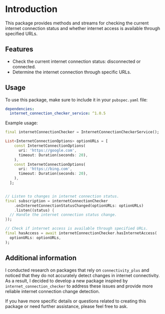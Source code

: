 <!--
This README describes the package. If you publish this package to pub.dev,
this README's contents appear on the landing page for your package.

For information about how to write a good package README, see the guide for
[writing package pages](https://dart.dev/guides/libraries/writing-package-pages).

For general information about developing packages, see the Dart guide for
[creating packages](https://dart.dev/guides/libraries/create-library-packages)
and the Flutter guide for
[developing packages and plugins](https://flutter.dev/developing-packages).
-->

# **Introduction**

This package provides methods and streams for checking the current
internet connection status and whether internet access is available
through specified URLs.

## **Features**

- Check the current internet connection status: disconnected or connected.
- Determine the internet connection through specific URLs.

## **Usage**

To use this package, make sure to include it in your `pubspec.yaml` file:

```yaml
dependencies:
  internet_connection_checker_service: ^1.0.5
```

Example usage:

```dart
final internetConnectionChecker = InternetConnectionCheckerService();

List<InternetConnectionOptions> optionURLs = [
    const InternetConnectionOptions(
      uri: 'https://google.com',
      timeout: Duration(seconds: 20),
    ),
    const InternetConnectionOptions(
      uri: 'https://bing.com',
      timeout: Duration(seconds: 20),
    ),
  ];


// Listen to changes in internet connection status.
final subscription = internetConnectionChecker
    .onInternetConnectionStatusChanged(optionURLs: optionURLs)
    .listen((status) {
  // Handle the internet connection status change.
});

// Check if internet access is available through specified URLs.
final hasAccess = await internetConnectionChecker.hasInternetAccess(
  optionURLs: optionURLs,
);
```

## **Additional information**

I conducted research on packages that rely on `connectivity_plus` and noticed that they do not accurately detect changes in internet connectivity. As a result, I decided to develop a new package inspired by `internet_connection_checker` to address these issues and provide more reliable internet connection change detection.

If you have more specific details or questions related to creating this package or need further assistance, please feel free to ask.
